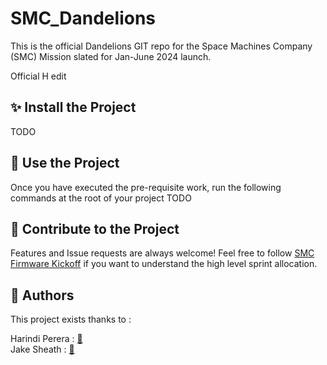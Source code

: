 # SMC_Dandelions

This is the official Dandelions GIT repo for the Space Machines Company (SMC) Mission slated for Jan-June 2024 launch.

Official H edit

## ✨ Install the Project
TODO


## 🚀 Use the Project

Once you have executed the pre-requisite work, run the following commands at the root of your project
TODO

## 🤝 Contribute to the Project
Features and Issue requests are always welcome! Feel free to follow [SMC Firmware Kickoff](https://docs.google.com/document/d/1oOW2zgXXE6f_pBLMpTqbeX1sFP4xKpVGW_CMsIJQehI/edit#) if you want to understand the high level sprint allocation. 


## 👤 Authors

This project exists thanks to :  <br />

Harindi Perera : [👤](https://www.linkedin.com/in/harindi-perera-43253718b/) <br />
Jake Sheath : [👤](https://www.linkedin.com/in/jake-sheath/) <br />
